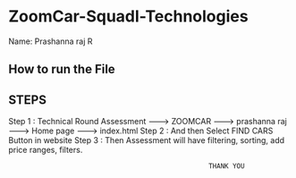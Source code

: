 # ZoomCar-Squadl-Technologies

Name: Prashanna raj R

How to run the File 
-------------------

STEPS
------

Step 1 : Technical Round Assessment ---> ZOOMCAR ---> prashanna raj ---> Home page ---> index.html
Step 2 : And then Select FIND CARS Button in website
Step 3 : Then Assessment will have filtering, sorting, add price ranges, filters.


                                                      THANK YOU
